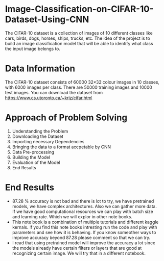 # Image-Classification-on-CIFAR-10-Dataset-Using-CNN
The CIFAR-10 dataset is a collection of images of 10 different classes like cars, birds, dogs, horses, ships, trucks, etc. The idea of the project is to build an image classification model that will be able to identify what class the input image belongs to. 
# Data Information
The CIFAR-10 dataset consists of 60000 32×32 colour images in 10 classes, with 6000 images per class. There are 50000 training images and 10000 test images. You can download the dataset from https://www.cs.utoronto.ca/~kriz/cifar.html
# Approach of Problem Solving
1. Understanding the Problem  
2. Downloading the Dataset
3. Importing necessary Dependencies
4. Bringing the data to a format accpetable by CNN
5. Data Pre-processing
6. Building the Model
7. Evaluation of the Model
8. End Results
# End Results
- 87.28 % accuracy is not bad and there is lot to try, we have pretrained models, we have complex architectures. Also we can gather more data. If we have good computational resources we can play with batch size and learning rate. Which we will explor in other note books.
- This note book is a combination of multiple tutorials and different kaggle kernals. If you find this note books intresting run the code and play with parameters and see how it is behaving. If you know someother ways to improve accuracy beyond 87.28 please comment so that we can try.
- I read that using pretrained model will improve the accuracy a lot since the models already have certain filters or layers that are good at recognizing certain image. We will try that in a different notebook.
